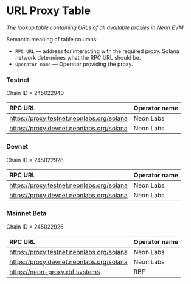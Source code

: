 # URL Proxy Table

*The lookup table containing URLs of all available proxies in Neon EVM.*

Semantic meaning of table columns:
  * `RPC URL` — address for interacting with the required proxy. Solana network determines what the RPC URL should be.
  * `Operator name` — Operator providing the proxy.

### Testnet
Chain ID = 245022940

RPC URL | Operator name
:-|:-
https://proxy.testnet.neonlabs.org/solana | Neon Labs
https://proxy.devnet.neonlabs.org/solana | Neon Labs

### Devnet
Chain ID = 245022926

RPC URL | Operator name
:-|:-
https://proxy.testnet.neonlabs.org/solana | Neon Labs
https://proxy.devnet.neonlabs.org/solana | Neon Labs

### Mainnet Beta
Chain ID = 245022926

RPC URL | Operator name
:-|:-
https://proxy.testnet.neonlabs.org/solana | Neon Labs
https://proxy.devnet.neonlabs.org/solana | Neon Labs
https://neon-proxy.rbf.systems | RBF
